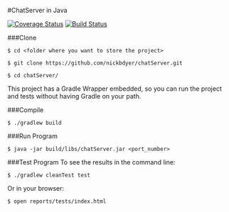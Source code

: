 #ChatServer in Java

[![Coverage Status](https://coveralls.io/repos/github/nickbdyer/chatServer/badge.svg)](https://coveralls.io/github/nickbdyer/chatServer) [![Build Status](https://travis-ci.org/nickbdyer/chatServer.svg?branch=master)](https://travis-ci.org/nickbdyer/chatServer)

###Clone

```shell
$ cd <folder where you want to store the project>

$ git clone https://github.com/nickbdyer/chatServer.git

$ cd chatServer/
```

This project has a Gradle Wrapper embedded, so you can run the project and tests without having Gradle on your path.

###Compile
```shell
$ ./gradlew build
```

###Run Program
```shell
$ java -jar build/libs/chatServer.jar <port_number>
```

###Test Program
To see the results in the command line:
```shell
$ ./gradlew cleanTest test
```
Or in your browser:
```shell
$ open reports/tests/index.html
```

